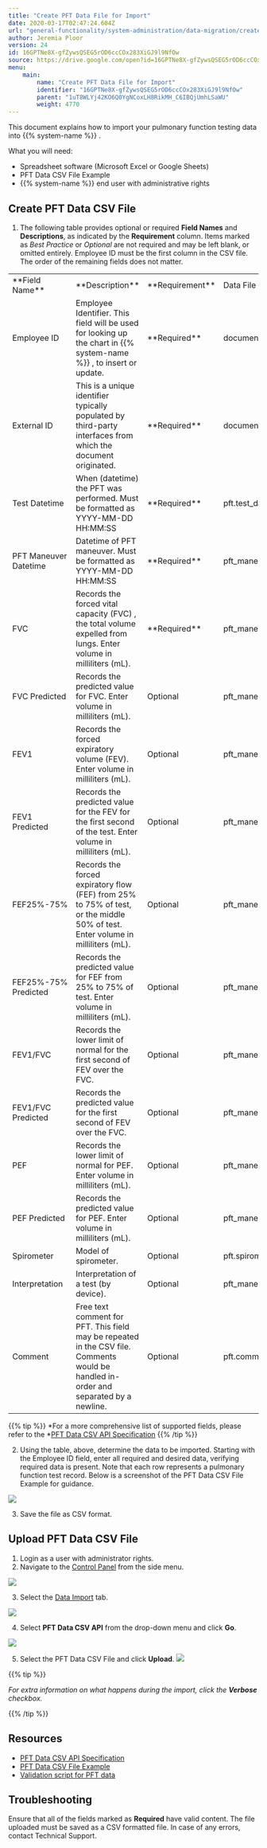 ```yaml
---
title: "Create PFT Data File for Import"
date: 2020-03-17T02:47:24.604Z
url: "general-functionality/system-administration/data-migration/create-pft-data-file-for-import.html"
author: Jeremia Ploor
version: 24
id: 16GPTNe8X-gfZywsQSEG5rOD6ccCOx283XiGJ9l9NfOw
source: https://drive.google.com/open?id=16GPTNe8X-gfZywsQSEG5rOD6ccCOx283XiGJ9l9NfOw
menu:
    main:
        name: "Create PFT Data File for Import"
        identifier: "16GPTNe8X-gfZywsQSEG5rOD6ccCOx283XiGJ9l9NfOw"
        parent: "1uT8WLYj42KO6Q0YgNCoxLH8RikMH_C6IBQjUmhLSaWU"
        weight: 4770
---
```

This document explains how to import your pulmonary function testing data into {{% system-name %}} .

What you will need:

* Spreadsheet software (Microsoft Excel or Google Sheets)
* PFT Data CSV File Example
* {{% system-name %}} end user with administrative rights

## Create PFT Data CSV File

1. The following table provides optional or required <strong>Field Names</strong> and <strong>Descriptions</strong>, as indicated by the <strong>Requirement</strong> column. Items marked as <em>Best Practice</em> or <em>Optional</em> are not required and may be left blank, or omitted entirely. Employee ID must be the first column in the CSV file. The order of the remaining fields does not matter.



<table>
  <tr>
    <td>
**Field Name**    </td>
    <td>
**Description**    </td>
    <td>
**Requirement**    </td>
    <td>
Data File Column Header    </td>
  </tr>
  <tr>
    <td>
Employee ID    </td>
    <td>
Employee Identifier. This field will be used for looking up the chart in {{% system-name %}} , to insert or update.    </td>
    <td>
**Required**    </td>
    <td>
documents.pat_id    </td>
  </tr>
  <tr>
    <td>
External ID    </td>
    <td>
This is a unique identifier typically populated by third-party interfaces from which the document originated.    </td>
    <td>
**Required**    </td>
    <td>
documents.ext_doc_id    </td>
  </tr>
  <tr>
    <td>
Test Datetime    </td>
    <td>
When (datetime) the PFT was performed. Must be formatted as YYYY-MM-DD HH:MM:SS    </td>
    <td>
**Required**    </td>
    <td>
pft.test_datetime    </td>
  </tr>
  <tr>
    <td>
PFT Maneuver Datetime    </td>
    <td>
Datetime of PFT maneuver. Must be formatted as YYYY-MM-DD HH:MM:SS    </td>
    <td>
**Required**    </td>
    <td>
pft_maneuver.meneuver_datetime    </td>
  </tr>
  <tr>
    <td>
FVC    </td>
    <td>
Records the forced vital capacity (FVC) , the total volume expelled from lungs. Enter volume in milliliters (mL).    </td>
    <td>
**Required**    </td>
    <td>
pft_maneuver.fvc    </td>
  </tr>
  <tr>
    <td>
FVC Predicted    </td>
    <td>
Records the predicted value for FVC. Enter volume in milliliters (mL).    </td>
    <td>
Optional    </td>
    <td>
pft_maneuver.fvc_predicted    </td>
  </tr>
  <tr>
    <td>
FEV1    </td>
    <td>
Records the forced expiratory volume (FEV). Enter volume in milliliters (mL).    </td>
    <td>
Optional    </td>
    <td>
pft_maneuver.fev1    </td>
  </tr>
  <tr>
    <td>
FEV1 Predicted    </td>
    <td>
Records the predicted value for the FEV for the first second of the test. Enter volume in milliliters (mL).    </td>
    <td>
Optional    </td>
    <td>
pft_maneuver.fev1_predicted    </td>
  </tr>
  <tr>
    <td>
FEF25%-75%    </td>
    <td>
Records the forced expiratory flow (FEF) from 25% to 75% of test, or the middle 50% of test. Enter volume in milliliters (mL).    </td>
    <td>
Optional    </td>
    <td>
pft_maneuver.fef25_75    </td>
  </tr>
  <tr>
    <td>
FEF25%-75% Predicted    </td>
    <td>
Records the predicted value for FEF from 25% to 75% of test. Enter volume in milliliters (mL).    </td>
    <td>
Optional    </td>
    <td>
pft_maneuver.fef25_75_predicted    </td>
  </tr>
  <tr>
    <td>
FEV1/FVC    </td>
    <td>
Records the lower limit of normal for the first second of FEV over the FVC.    </td>
    <td>
Optional    </td>
    <td>
pft_maneuver.fev1_fvc    </td>
  </tr>
  <tr>
    <td>
FEV1/FVC Predicted    </td>
    <td>
Records the predicted value for the first second of FEV over the FVC.    </td>
    <td>
Optional    </td>
    <td>
pft_maneuver.fev1_fvc_predicted    </td>
  </tr>
  <tr>
    <td>
PEF    </td>
    <td>
Records the lower limit of normal for PEF. Enter volume in milliliters (mL).    </td>
    <td>
Optional    </td>
    <td>
pft_maneuver.pef    </td>
  </tr>
  <tr>
    <td>
PEF Predicted    </td>
    <td>
Records the predicted value for PEF. Enter volume in milliliters (mL).    </td>
    <td>
Optional    </td>
    <td>
pft_maneuver.pef_predicted    </td>
  </tr>
  <tr>
    <td>
Spirometer    </td>
    <td>
Model of spirometer.    </td>
    <td>
Optional    </td>
    <td>
pft.spirometer    </td>
  </tr>
  <tr>
    <td>
Interpretation    </td>
    <td>
Interpretation of a test (by device).    </td>
    <td>
Optional    </td>
    <td>
pft_maneuver.interpretation    </td>
  </tr>
  <tr>
    <td>
Comment    </td>
    <td>
Free text comment for PFT. This field may be repeated in the CSV file. Comments would be handled in-order and separated by a newline.    </td>
    <td>
Optional    </td>
    <td>
pft.comment    </td>
  </tr>
</table>

 

{{% tip %}} *For a more comprehensive list of supported fields, please refer to the *[PFT Data CSV API Specification](https://docs.google.com/a/mieweb.com/spreadsheets/d/1uvP3Yi7uhMrvp_Ba_OBywXdElPLYzGNG9SRA7s2YqBM/) {{% /tip %}}


2. Using the table, above, determine the data to be imported. Starting with the Employee ID field, enter all required and desired data, verifying required data is present. Note that each row represents a pulmonary function test record. Below is a screenshot of the PFT Data CSV File Example for guidance.



![](../../../external_files/c38a3b1a90978270fae4e78f9541a92b.png)



3. Save the file as CSV format.

## Upload PFT Data CSV File

1. Login as a user with administrator rights.
2. Navigate to the [Control Panel](https://system/f=layout&module=Admin&name=Home&tabmodule=admin&t=Admin) from the side menu.



![](../../../external_files/f7321acaa475d389413c8960f680181a.png)



3. Select the [Data Import](https://system/?f=admin&s=wc_data_import&tabmodule=admin&tabselect=Data+import) tab.



![](../../../external_files/6ad90004bcde1af68316b8ca0dc908ba.png)



4. Select <strong>PFT Data CSV API</strong> from the drop-down menu and click <strong>Go</strong>.



![](../../../external_files/e27eb17bce375b2ecafcc3550c76eef7.png)



5. Select the PFT Data CSV File and click <strong>Upload</strong>.  ![](../../../external_files/c91f78c766688b7fe19950c1255c5f70.png)



{{% tip %}}

*For extra information on what happens during the import, click the ***_Verbose_*** checkbox.*

{{% /tip %}}


## Resources

* [PFT Data CSV API Specification](https://docs.google.com/a/mieweb.com/spreadsheets/d/1uvP3Yi7uhMrvp_Ba_OBywXdElPLYzGNG9SRA7s2YqBM/)
* [PFT Data CSV File Example](https://docs.google.com/spreadsheets/d/1uvP3Yi7uhMrvp_Ba_OBywXdElPLYzGNG9SRA7s2YqBM/export?format=csv&id=1uvP3Yi7uhMrvp_Ba_OBywXdElPLYzGNG9SRA7s2YqBM&gid=613534971)
* [Validation script for PFT data](https://drive.google.com/open?id=1U3Fqg47vEiggMI9FSFuqz1aiLVv5c8kSEbKHmV1Wh7Y)

## Troubleshooting

Ensure that all of the fields marked as **Required** have valid content. The file uploaded must be saved as a CSV formatted file. In case of any errors, contact Technical Support.

